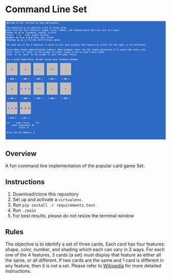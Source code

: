 # Command Line Set

![game screenshot](game-screenshot.png)

## Overview
A fun command line implementation of the popular card game Set. 

## Instructions 

1. Download/clone this repository
2. Set up and activate a `virtualenv`. 
3. Run `pip install -r requirements.text` 
4. Run `./main`
5. For best results, please do not resize the terminal window

## Rules 
The objective is to identify a set of three cards.
Each card has four features: shape, color, number, and shading which each can vary in 3 ways. For each one of the 4 features, 3 cards (a set) must display that feature as either all the same, or all different. If two cards are the same and 1 card is different in any feature, then it is not a set. Please refer to [Wikipedia](https://en.wikipedia.org/wiki/Set) for more detailed instructions.